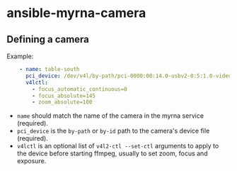 # ansible-myrna-camera

## Defining a camera

Example:

```yaml
    - name: table-south
      pci_device: /dev/v4l/by-path/pci-0000:00:14.0-usbv2-0:5:1.0-video-index0
      v4lctl:
        - focus_automatic_continuous=0
        - focus_absolute=145
        - zoom_absolute=100
```

* `name` should match the name of the camera in the myrna service (required).
* `pci_device` is the `by-path` or `by-id` path to the camera's device file (required).
* `v4lctl` is an optional list of `v4l2-ctl --set-ctl` arguments to apply to the device before starting ffmpeg, usually to set zoom, focus and exposure.
